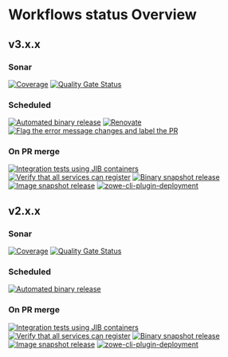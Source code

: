 # Workflows status Overview

## v3.x.x

### Sonar

[![Coverage](https://sonarcloud.io/api/project_badges/measure?project=zowe_api-layer&metric=coverage&branch=v3.x.x)](https://sonarcloud.io/summary/new_code?id=zowe_api-layer)
[![Quality Gate Status](https://sonarcloud.io/api/project_badges/measure?project=zowe_api-layer&metric=alert_status&branch=v3.x.x)](https://sonarcloud.io/summary/new_code?id=zowe_api-layer)

### Scheduled

[![Automated binary release](https://github.com/zowe/api-layer/actions/workflows/automated-release.yml/badge.svg?branch=v3.x.x&event=schedule)](https://github.com/zowe/api-layer/actions/workflows/automated-release.yml)
[![Renovate](https://github.com/zowe/api-layer/actions/workflows/renovate-bot.yml/badge.svg?branch=v3.x.x&event=schedule)](https://github.com/zowe/api-layer/actions/workflows/renovate-bot.yml)
[![Flag the error message changes and label the PR](https://github.com/zowe/api-layer/actions/workflows/docs.yml/badge.svg?branch=v3.x.x&event=schedule)](https://github.com/zowe/api-layer/actions/workflows/docs.yml)

### On PR merge

[![Integration tests using JIB containers](https://github.com/zowe/api-layer/actions/workflows/integration-tests.yml/badge.svg?branch=v3.x.x&event=push)](https://github.com/zowe/api-layer/actions/workflows/integration-tests.yml)
[![Verify that all services can register](https://github.com/zowe/api-layer/actions/workflows/service-registration.yml/badge.svg?branch=v3.x.x&event=push)](https://github.com/zowe/api-layer/actions/workflows/service-registration.yml)
[![Binary snapshot release](https://github.com/zowe/api-layer/actions/workflows/binary-snapshot-release.yml/badge.svg?branch=v3.x.x&event=push)](https://github.com/zowe/api-layer/actions/workflows/binary-snapshot-release.yml)
[![Image snapshot release](https://github.com/zowe/api-layer/actions/workflows/image-snapshot-release.yml/badge.svg?branch=v3.x.x&event=push)](https://github.com/zowe/api-layer/actions/workflows/image-snapshot-release.yml)
[![zowe-cli-plugin-deployment](https://github.com/zowe/api-layer/actions/workflows/zowe-cli-plugin.yml/badge.svg?branch=v3.x.x&event=push)](https://github.com/zowe/api-layer/actions/workflows/zowe-cli-plugin.yml)

## v2.x.x

### Sonar

[![Coverage](https://sonarcloud.io/api/project_badges/measure?project=zowe_api-layer&metric=coverage&branch=v2.x.x)](https://sonarcloud.io/summary/new_code?id=zowe_api-layer)
[![Quality Gate Status](https://sonarcloud.io/api/project_badges/measure?project=zowe_api-layer&metric=alert_status&branch=v2.x.x)](https://sonarcloud.io/summary/new_code?id=zowe_api-layer)

### Scheduled

[![Automated binary release](https://github.com/zowe/api-layer/actions/workflows/automated-release.yml/badge.svg?branch=v2.x.x&event=schedule)](https://github.com/zowe/api-layer/actions/workflows/automated-release.yml)

### On PR merge

[![Integration tests using JIB containers](https://github.com/zowe/api-layer/actions/workflows/integration-tests.yml/badge.svg?branch=v2.x.x&event=push)](https://github.com/zowe/api-layer/actions/workflows/integration-tests.yml)
[![Verify that all services can register](https://github.com/zowe/api-layer/actions/workflows/service-registration.yml/badge.svg?branch=v2.x.x&event=push)](https://github.com/zowe/api-layer/actions/workflows/service-registration.yml)
[![Binary snapshot release](https://github.com/zowe/api-layer/actions/workflows/binary-snapshot-release.yml/badge.svg?branch=v2.x.x&event=push)](https://github.com/zowe/api-layer/actions/workflows/binary-snapshot-release.yml)
[![Image snapshot release](https://github.com/zowe/api-layer/actions/workflows/image-snapshot-release.yml/badge.svg?branch=v2.x.x&event=push)](https://github.com/zowe/api-layer/actions/workflows/image-snapshot-release.yml)
[![zowe-cli-plugin-deployment](https://github.com/zowe/api-layer/actions/workflows/zowe-cli-plugin.yml/badge.svg?branch=v2.x.x&event=push)](https://github.com/zowe/api-layer/actions/workflows/zowe-cli-plugin.yml)

